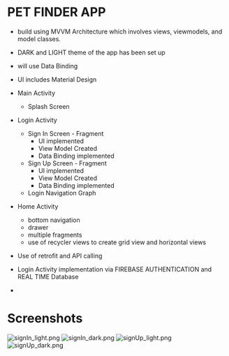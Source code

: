 # PET FINDER APP

- build using MVVM Architecture which involves views, viewmodels, and model classes.
- DARK and LIGHT theme of the app has been set up
- will use Data Binding
- UI includes Material Design

- Main Activity
  - Splash Screen
- Login Activity
  - Sign In Screen - Fragment
    - UI implemented
    - View Model Created
    - Data Binding implemented
  - Sign Up Screen - Fragment
    - UI implemented
    - View Model Created
    - Data Binding implemented
  - Login Navigation Graph
- Home Activity
  - bottom navigation
  - drawer
  - multiple fragments
  - use of recycler views to create grid view and horizontal views
- Use of retrofit and API calling
- Login Activity implementation via FIREBASE AUTHENTICATION and REAL TIME Database
- 



# Screenshots
![signIn_light.png](screenshots%2FsignIn_light.png)
![signIn_dark.png](screenshots%2FsignIn_dark.png)
![signUp_light.png](screenshots%2FsignUp_light.png)
![signUp_dark.png](screenshots%2FsignUp_dark.png)